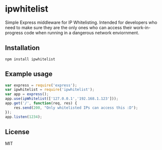 # ipwhitelist

Simple Express middleware for IP Whitelisting. Intended for developers who need to make sure they are the only ones who can access their work-in-progress code when running in a dangerous network enviornment.

## Installation
`npm install ipwhitelist`

## Example usage
```js
var express = require('express');
var ipwhitelist = require('ipwhitelist');
var app = express();
app.use(ipWhitelist(['127.0.0.1','192.168.1.123']));
app.get('/', function(req, res) {
    res.send(200, "Only whitelisted IPs can access this :D");
});
app.listen(1234);
```
## License
MIT
